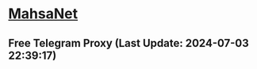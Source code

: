 
# [MahsaNet](https://t.me/mahsa_net)
## Free Telegram Proxy (Last Update: 2024-07-03 22:39:17)

    